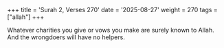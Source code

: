 +++
title = 'Surah 2, Verses 270'
date = '2025-08-27'
weight = 270
tags = ["allah"]
+++

Whatever charities you give or vows you make are surely known to Allah. And the wrongdoers will have no helpers.